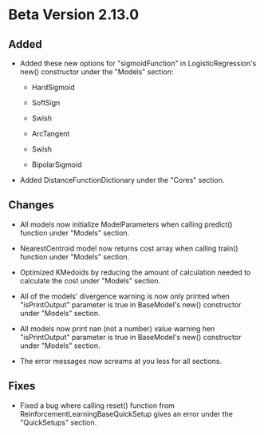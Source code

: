 # Beta Version 2.13.0

## Added

* Added these new options for "sigmoidFunction" in LogisticRegression's new() constructor under the "Models" section:

  * HardSigmoid

  * SoftSign

  * Swish

  * ArcTangent

  * Swish

  * BipolarSigmoid

* Added DistanceFunctionDictionary under the "Cores" section.

## Changes

* All models now initialize ModelParameters when calling predict() function under "Models" section.

* NearestCentroid model now returns cost array when calling train() function under "Models" section.

* Optimized KMedoids by reducing the amount of calculation needed to calculate the cost under "Models" section.

* All of the models' divergence warning is now only printed when "isPrintOutput" parameter is true in BaseModel's new() constructor under "Models" section.

* All models now print nan (not a number) value warning hen "isPrintOutput" parameter is true in BaseModel's new() constructor under "Models" section.

* The error messages now screams at you less for all sections.

## Fixes

* Fixed a bug where calling reset() function from ReinforcementLearningBaseQuickSetup gives an error under the "QuickSetups" section.
